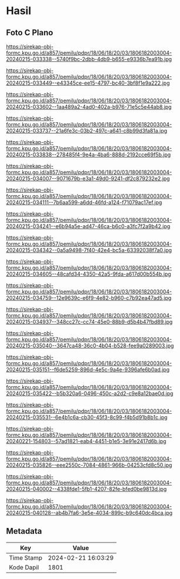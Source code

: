 # Hasil

## Foto C Plano

https://sirekap-obj-formc.kpu.go.id/a857/pemilu/pdpr/18/06/18/20/03/1806182003004-20240215-033338--5740f9bc-2dbb-4db9-b655-e9336b7ea91b.jpg

https://sirekap-obj-formc.kpu.go.id/a857/pemilu/pdpr/18/06/18/20/03/1806182003004-20240215-033449--e43345ce-ee15-4797-bc40-3bf8f1e9a222.jpg

https://sirekap-obj-formc.kpu.go.id/a857/pemilu/pdpr/18/06/18/20/03/1806182003004-20240215-033602--1aa489a2-4ad0-402a-b976-71e5c5e44ab8.jpg

https://sirekap-obj-formc.kpu.go.id/a857/pemilu/pdpr/18/06/18/20/03/1806182003004-20240215-033737--21a6fe3c-03b2-497c-a641-c8b99d3fa81a.jpg

https://sirekap-obj-formc.kpu.go.id/a857/pemilu/pdpr/18/06/18/20/03/1806182003004-20240215-033838--278485f4-9e4a-4ba6-888d-2192cce69f5b.jpg

https://sirekap-obj-formc.kpu.go.id/a857/pemilu/pdpr/18/06/18/20/03/1806182003004-20240215-034007--9071679b-e3a1-49d0-9241-df2c879232e2.jpg

https://sirekap-obj-formc.kpu.go.id/a857/pemilu/pdpr/18/06/18/20/03/1806182003004-20240215-034111--7b6aa599-a6dd-46fd-a124-f71079ac17ef.jpg

https://sirekap-obj-formc.kpu.go.id/a857/pemilu/pdpr/18/06/18/20/03/1806182003004-20240215-034241--e6b94a5e-ad47-46ca-b6c0-a3fc7f2a9b42.jpg

https://sirekap-obj-formc.kpu.go.id/a857/pemilu/pdpr/18/06/18/20/03/1806182003004-20240215-034342--0a5a9498-7f40-42e4-bc5a-63392038f7a0.jpg

https://sirekap-obj-formc.kpu.go.id/a857/pemilu/pdpr/18/06/18/20/03/1806182003004-20240215-034605--48cafd34-4350-42a5-9fda-a617d00b554b.jpg

https://sirekap-obj-formc.kpu.go.id/a857/pemilu/pdpr/18/06/18/20/03/1806182003004-20240215-034759--12e9639c-e6f9-4e82-b960-c7b92ea47ad5.jpg

https://sirekap-obj-formc.kpu.go.id/a857/pemilu/pdpr/18/06/18/20/03/1806182003004-20240215-034937--348cc27c-cc74-45e0-88b9-d5b4b47fbd89.jpg

https://sirekap-obj-formc.kpu.go.id/a857/pemilu/pdpr/18/06/18/20/03/1806182003004-20240215-035040--3647ca48-36c0-4b04-b528-fee9a0289003.jpg

https://sirekap-obj-formc.kpu.go.id/a857/pemilu/pdpr/18/06/18/20/03/1806182003004-20240215-035151--f6de5259-896d-4e5c-9a4e-9396afe6b0ad.jpg

https://sirekap-obj-formc.kpu.go.id/a857/pemilu/pdpr/18/06/18/20/03/1806182003004-20240215-035422--b5b320a6-0496-450c-a2d2-c9e8a12bae0d.jpg

https://sirekap-obj-formc.kpu.go.id/a857/pemilu/pdpr/18/06/18/20/03/1806182003004-20240215-035531--6e4b1c6a-cb30-45f3-8c99-f4b5d91b8b1c.jpg

https://sirekap-obj-formc.kpu.go.id/a857/pemilu/pdpr/18/06/18/20/03/1806182003004-20240221-154803--57ad1821-eab4-4451-b1e5-3e91e2417d6b.jpg

https://sirekap-obj-formc.kpu.go.id/a857/pemilu/pdpr/18/06/18/20/03/1806182003004-20240215-035826--eee2550c-7084-4861-966b-04253cfd8c50.jpg

https://sirekap-obj-formc.kpu.go.id/a857/pemilu/pdpr/18/06/18/20/03/1806182003004-20240215-040002--4338fde1-5fb1-4207-82fe-bfed0be9813d.jpg

https://sirekap-obj-formc.kpu.go.id/a857/pemilu/pdpr/18/06/18/20/03/1806182003004-20240215-040128--ab4b7fa6-3e5e-4034-899c-b9c640dc4bca.jpg


## Metadata

| Key        | Value               |
| ---------- | ------------------- |
| Time Stamp | 2024-02-21 16:03:29 |
| Kode Dapil | 1801                |



